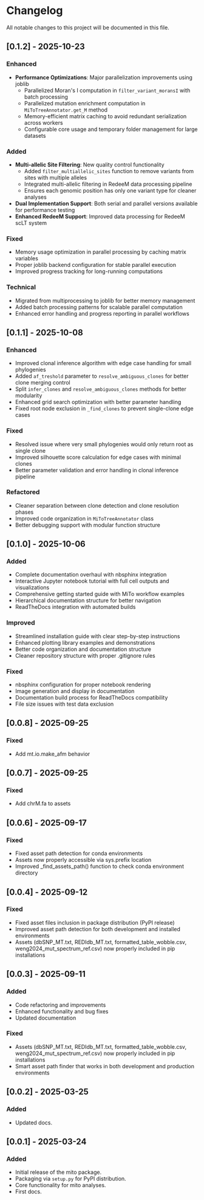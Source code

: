 # Changelog

All notable changes to this project will be documented in this file.

## [0.1.2] - 2025-10-23
### Enhanced
- **Performance Optimizations**: Major parallelization improvements using joblib
  - Parallelized Moran's I computation in `filter_variant_moransI` with batch processing
  - Parallelized mutation enrichment computation in `MiToTreeAnnotator.get_M` method
  - Memory-efficient matrix caching to avoid redundant serialization across workers
  - Configurable core usage and temporary folder management for large datasets

### Added
- **Multi-allelic Site Filtering**: New quality control functionality
  - Added `filter_multiallelic_sites` function to remove variants from sites with multiple alleles
  - Integrated multi-allelic filtering in RedeeM data processing pipeline
  - Ensures each genomic position has only one variant type for cleaner analyses
- **Dual Implementation Support**: Both serial and parallel versions available for performance testing
- **Enhanced RedeeM Support**: Improved data processing for RedeeM scLT system

### Fixed
- Memory usage optimization in parallel processing by caching matrix variables
- Proper joblib backend configuration for stable parallel execution
- Improved progress tracking for long-running computations

### Technical
- Migrated from multiprocessing to joblib for better memory management
- Added batch processing patterns for scalable parallel computation
- Enhanced error handling and progress reporting in parallel workflows

## [0.1.1] - 2025-10-08
### Enhanced
- Improved clonal inference algorithm with edge case handling for small phylogenies
- Added `af_treshold` parameter to `resolve_ambiguous_clones` for better clone merging control
- Split `infer_clones` and `resolve_ambiguous_clones` methods for better modularity
- Enhanced grid search optimization with better parameter handling
- Fixed root node exclusion in `_find_clones` to prevent single-clone edge cases

### Fixed
- Resolved issue where very small phylogenies would only return root as single clone
- Improved silhouette score calculation for edge cases with minimal clones
- Better parameter validation and error handling in clonal inference pipeline

### Refactored
- Cleaner separation between clone detection and clone resolution phases
- Improved code organization in `MiToTreeAnnotator` class
- Better debugging support with modular function structure

## [0.1.0] - 2025-10-06
### Added
- Complete documentation overhaul with nbsphinx integration
- Interactive Jupyter notebook tutorial with full cell outputs and visualizations
- Comprehensive getting started guide with MiTo workflow examples
- Hierarchical documentation structure for better navigation
- ReadTheDocs integration with automated builds

### Improved
- Streamlined installation guide with clear step-by-step instructions
- Enhanced plotting library examples and demonstrations
- Better code organization and documentation structure
- Cleaner repository structure with proper .gitignore rules

### Fixed
- nbsphinx configuration for proper notebook rendering
- Image generation and display in documentation
- Documentation build process for ReadTheDocs compatibility
- File size issues with test data exclusion

## [0.0.8] - 2025-09-25
### Fixed
- Add mt.io.make_afm behavior

## [0.0.7] - 2025-09-25
### Fixed
- Add chrM.fa to assets

## [0.0.6] - 2025-09-17
### Fixed
- Fixed asset path detection for conda environments
- Assets now properly accessible via sys.prefix location
- Improved _find_assets_path() function to check conda environment directory

## [0.0.4] - 2025-09-12
### Fixed
- Fixed asset files inclusion in package distribution (PyPI release)
- Improved asset path detection for both development and installed environments
- Assets (dbSNP_MT.txt, REDIdb_MT.txt, formatted_table_wobble.csv, weng2024_mut_spectrum_ref.csv) now properly included in pip installations

## [0.0.3] - 2025-09-11
### Added
- Code refactoring and improvements
- Enhanced functionality and bug fixes
- Updated documentation

### Fixed
- Assets (dbSNP_MT.txt, REDIdb_MT.txt, formatted_table_wobble.csv, weng2024_mut_spectrum_ref.csv) now properly included in pip installations
- Smart asset path finder that works in both development and production environments

## [0.0.2] - 2025-03-25
### Added
- Updated docs.

## [0.0.1] - 2025-03-24
### Added
- Initial release of the mito package.
- Packaging via `setup.py` for PyPI distribution.
- Core functionality for mito analyses.
- First docs.

